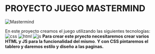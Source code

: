 # **PROYECTO JUEGO MASTERMIND** 
![Mastermind](https://i.pinimg.com/originals/37/6c/18/376c186e9ebf57b81fecc9481eaabcba.gif)

En este proyecto creamos el juego utilizando las siguientes tecnologías:
![css](https://img.shields.io/badge/CSS3-blue?logo=CSS3) ![html](https://img.shields.io/badge/html5-orange?logo=html5) ![js](https://img.shields.io/badge/JavaScript-yellow?logo=JavaScript)
**Para crear este pryecto necesitaremos crear varios HTML y JS para la funcionalidad del mismo**.
**Y con CSS pintaremos el tablero y daremos estilo y diseño a las paginas.**
